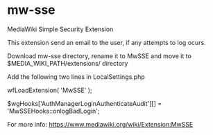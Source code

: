 # mw-sse
MediaWiki Simple Security Extension

This extension send an email to the user, if any attempts to log ocurs.

Download mw-sse directory, rename it to MwSSE and move it to $MEDIA_WIKI_PATH/extensions/ directory

Add the following two lines in LocalSettings.php

wfLoadExtension( 'MwSSE' );

$wgHooks['AuthManagerLoginAuthenticateAudit'][] = 'MwSSEHooks::onlogBadLogin';

For more info: https://www.mediawiki.org/wiki/Extension:MwSSE
